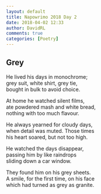 ```yaml
---  
layout: default  
title: Napowrimo 2018 Day 2  
date: 2018-04-02 12:33  
author: DavidRL  
comments: true  
categories: [Poetry]  
---  
```

## Grey  

He lived his days in monochrome;  
grey suit, white shirt, grey tie,  
bought in bulk to avoid choice.  

At home he watched silent films,  
ate powdered mash and white bread,  
nothing with too much flavour.  

He always yearned for cloudy days,  
when detail was muted. Those times  
his heart soared, but not too high.  

He watched the days disappear,  
passing him by like raindrops  
sliding down a car window.  

They found him on his grey sheets.  
A smile, for the first time, on his face  
which had turned as grey as granite.  
